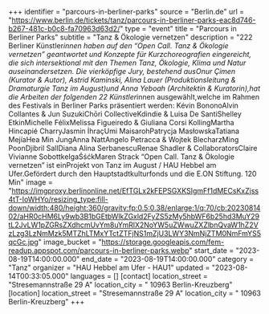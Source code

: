 +++
identifier = "parcours-in-berliner-parks"
source = "Berlin.de"
url = "https://www.berlin.de/tickets/tanz/parcours-in-berliner-parks-eac8d746-b267-481c-b0c8-fa70963d63d2/"
type = "event"
title = "Parcours in Berliner Parks"
subtitle = "Tanz & Ökologie vernetzen"
description = "222 Berliner Künstler*innen haben auf den “Open Call. Tanz & Ökologie vernetzen” geantwortet und Konzepte für Kurzchoreografien eingereicht, die sich intersektional mit den Themen Tanz, Ökologie, Klima und Natur auseinandersetzen.
Die vierköpfige Jury, bestehend ausOnur Çimen (Kurator & Autor), Astrid Kaminski, Alina Lauer (Produktionsleitung & Dramaturgie Tanz im August)und Anna Yeboah (Architektin & Kuratorin),hat die Arbeiten der folgenden 22 Künstler*innen ausgewählt,welche im Rahmen des Festivals in Berliner Parks präsentiert werden:
Kévin BononoAlvin Collantes & Jun SuzukiChōri CollectiveKdindie & Luisa De SantiShelley EtkinMichelle FélixMelissa Figueiredo & Giuliana Corsi KollingMartha Hincapié CharryJasmin İhraçUmi MaisarohPatrycja MasłowskaTatiana MejíaHea Min JungAnna NattAngelo Petracca & Wojtek BlecharzMing PoonDjibril SallDiana Alina SerbanescuRenae Shadler & CollaboratorsClaire Vivianne SobottkeIgaŚśćkMaren Strack
“Open Call. Tanz & Ökologie vernetzen” ist einProjekt von Tanz im August / HAU Hebbel am Ufer.Gefördert durch den Hauptstadtkulturfonds und die E.ON Stiftung.
120 Min"
image = "https://imgproxy.berlinonline.net/EfTGLx2kFEPSGXKSIgmFf1dMECsKxZjss4tT-IoWHYo/resizing_type:fill-down/width:480/height:360/gravity:fp:0.5:0.38/enlarge:1/q:70/cb:2023081402/aHR0cHM6Ly9wb3B1bGEtbWlkZGxld2FyZS5zMy5hbWF6b25hd3MuY29tL2JvLW1pZGRsZXdhcmUvYm8uYmRlX2NoYW5uZWwuZXZlbnQvaW1hZ2VzLzg3LzNmMzk5MTZhLTMxYTctZTFjNS1mZjU3LWY3NmNjZTM0NmFmYS5qcGc.jpg"
image_bucket = "https://storage.googleapis.com/fem-readup.appspot.com/parcours-in-berliner-parks.webp"
start_date = "2023-08-19T14:00:00.000"
end_date = "2023-08-19T14:00:00.000"
category = "Tanz"
organizer = "HAU Hebbel am Ufer - HAU1"
updated = "2023-08-14T00:33:05.000"
languages = []
[contact]
location_street = "Stresemannstraße 29 A"
location_city = " 10963 Berlin-Kreuzberg"
[location]
location_street = "Stresemannstraße 29 A"
location_city = " 10963 Berlin-Kreuzberg"
+++